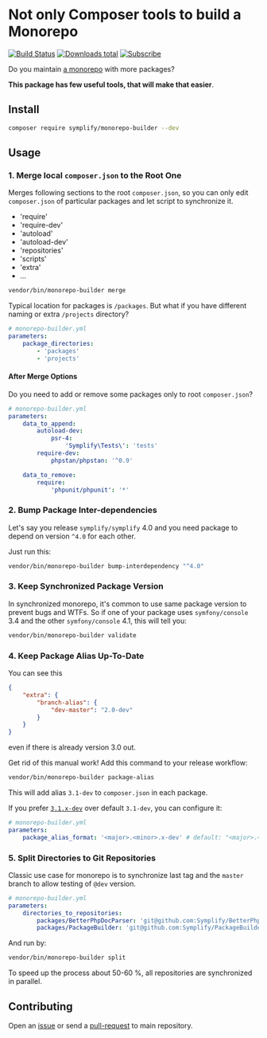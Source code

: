 # Not only Composer tools to build a Monorepo

[![Build Status](https://img.shields.io/travis/Symplify/MonorepoBuilder/master.svg?style=flat-square)](https://travis-ci.org/Symplify/MonorepoBuilder)
[![Downloads total](https://img.shields.io/packagist/dt/symplify/monorepo-builder.svg?style=flat-square)](https://packagist.org/packages/symplify/monorepo-builder)
[![Subscribe](https://img.shields.io/badge/subscribe-to--releases-green.svg?style=flat-square)](https://libraries.io/packagist/symplify%2Fmonorepo-builder)

Do you maintain [a monorepo](https://gomonorepo.org/) with more packages?

**This package has few useful tools, that will make that easier**.

## Install

```bash
composer require symplify/monorepo-builder --dev
```

## Usage

### 1. Merge local `composer.json` to the Root One

Merges following sections to the root `composer.json`, so you can only edit `composer.json` of particular packages and let script to synchronize it.

- 'require'
- 'require-dev'
- 'autoload'
- 'autoload-dev'
- 'repositories'
- 'scripts'
- 'extra'
- ...

```bash
vendor/bin/monorepo-builder merge
```

Typical location for packages is `/packages`. But what if you have different naming or extra `/projects` directory?

```yaml
# monorepo-builder.yml
parameters:
    package_directories:
        - 'packages'
        - 'projects'
```

#### After Merge Options

Do you need to add or remove some packages only to root `composer.json`?

```yaml
# monorepo-builder.yml
parameters:
    data_to_append:
        autoload-dev:
            psr-4:
                'Symplify\Tests\': 'tests'
        require-dev:
            phpstan/phpstan: '^0.9'

    data_to_remove:
        require:
            'phpunit/phpunit': '*'
```

### 2. Bump Package Inter-dependencies

Let's say you release `symplify/symplify` 4.0 and you need package to depend on version `^4.0` for each other.

Just run this:

```bash
vendor/bin/monorepo-builder bump-interdependency "^4.0"
```

### 3. Keep Synchronized Package Version

In synchronized monorepo, it's common to use same package version to prevent bugs and WTFs. So if one of your package uses `symfony/console` 3.4 and the other `symfony/console` 4.1, this will tell you:

```bash
vendor/bin/monorepo-builder validate
```

### 4. Keep Package Alias Up-To-Date

You can see this

```json
{
    "extra": {
        "branch-alias": {
            "dev-master": "2.0-dev"
        }
    }
}
```

even if there is already version 3.0 out.

Get rid of this manual work! Add this command to your release workflow:

```bash
vendor/bin/monorepo-builder package-alias
```

This will add alias `3.1-dev` to `composer.json` in each package.

If you prefer [`3.1.x-dev`](https://getcomposer.org/doc/articles/aliases.md#branch-alias) over default `3.1-dev`, you can configure it:

```yaml
# monorepo-builder.yml
parameters:
    package_alias_format: '<major>.<minor>.x-dev' # default: "<major>.<minor>-dev"
```

### 5. Split Directories to Git Repositories

Classic use case for monorepo is to synchronize last tag and the `master` branch to allow testing of `@dev` version.

```yaml
# monorepo-builder.yml
parameters:
    directories_to_repositories:
        packages/BetterPhpDocParser: 'git@github.com:Symplify/BetterPhpDocParser.git'
        packages/PackageBuilder: 'git@github.com:Symplify/PackageBuilder.git'
```

And run by:

```bash
vendor/bin/monorepo-builder split
```

To speed up the process about 50-60 %, all repositories are synchronized in parallel.

## Contributing

Open an [issue](https://github.com/Symplify/Symplify/issues) or send a [pull-request](https://github.com/Symplify/Symplify/pulls) to main repository.
